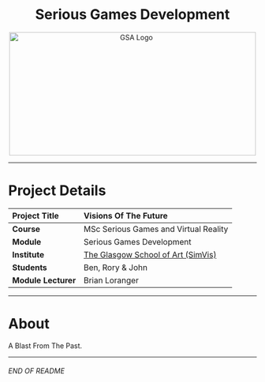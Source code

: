 <h1 align="center">Serious Games Development</h1>

<a href="https://www.gsa.ac.uk/research/research-units/school-of-simulation-and-visualisation/" >
<p align="center"><img src="https://i.ytimg.com/vi/iHB78aRxMjA/maxresdefault.jpg"
alt="GSA Logo" width="500" height="250"/>
</p></a>

***

# Project Details
| **Project Title** | Visions Of The Future |
| :------------- |:-------------|
| **Course**              | MSc Serious Games and Virtual Reality |
| **Module**              | Serious Games Development |
| **Institute**           | [The Glasgow School of Art (SimVis)](https://www.gsa.ac.uk/research/research-units/school-of-simulation-and-visualisation/) |
| **Students**             | Ben, Rory & John |
| **Module Lecturer**      | Brian Loranger |

***

# About
A Blast From The Past.
***
###### END OF README
